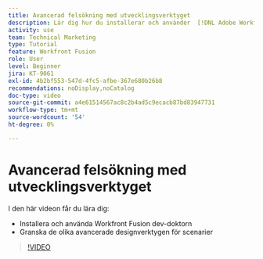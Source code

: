 ```yaml
---
title: Avancerad felsökning med utvecklingsverktyget
description: Lär dig hur du installerar och använder  [!DNL Adobe Workfront Fusion dev tool] och granskar de olika avancerade designverktygen för scenarier som ingår.
activity: use
team: Technical Marketing
type: Tutorial
feature: Workfront Fusion
role: User
level: Beginner
jira: KT-9061
exl-id: 4b2bf553-547d-4fc5-afbe-367e680b26b8
recommendations: noDisplay,noCatalog
doc-type: video
source-git-commit: a4e61514567ac8c2b4ad5c9ecacb87bd83947731
workflow-type: tm+mt
source-wordcount: '54'
ht-degree: 0%

---
```


# Avancerad felsökning med utvecklingsverktyget

I den här videon får du lära dig:

* Installera och använda Workfront Fusion dev-doktorn
* Granska de olika avancerade designverktygen för scenarier

>[!VIDEO](https://video.tv.adobe.com/v/335302/?quality=12&learn=on)
